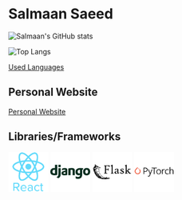 # Salmaan Saeed

<!-- GitHub Stats-->
![Salmaan's GitHub stats](https://github-readme-stats.vercel.app/api?username=sagedemage&show_icons=true&theme=tokyonight)

<!-- Top Languages Card -->
![Top Langs](https://github-readme-stats.vercel.app/api/top-langs/?username=sagedemage&layout=donut&langs_count=6)

[Used Languages](used_languages.md)

<!-- Personal Website -->
## Personal Website
[Personal Website](https://sagedemage.github.io/PersonalWebsite/)

## Libraries/Frameworks
<p align="left">
  <!-- React -->
  <img src="https://raw.githubusercontent.com/devicons/devicon/master/icons/react/react-original-wordmark.svg" alt="react" width="80" height="80"/>  
  <!-- Django -->
  <img src="https://raw.githubusercontent.com/devicons/devicon/master/icons/django/django-plain-wordmark.svg" alt="django" width="80" height="80"/>
  <!-- Flask -->
  <img src="https://raw.githubusercontent.com/devicons/devicon/master/icons/flask/flask-original-wordmark.svg" alt="flask" width="80" height="80"/>
  <!-- PyTorch -->
  <img src="https://raw.githubusercontent.com/devicons/devicon/refs/heads/master/icons/pytorch/pytorch-original-wordmark.svg" alt="bootstrap" width="80" height="80"/>
</p>

<!--
**sagedemage/sagedemage** is a ✨ _special_ ✨ repository because its `README.md` (this file) appears on your GitHub profile.

Here are some ideas to get you started:

- 🔭 I’m currently working on ...
- 🌱 I’m currently learning ...
- 👯 I’m looking to collaborate on ...
- 🤔 I’m looking for help with ...
- 💬 Ask me about ...
- 📫 How to reach me: ...
- 😄 Pronouns: ...
- ⚡ Fun fact: ...
-->
